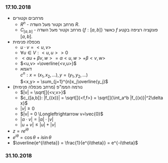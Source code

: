 <style>
    html {
        ##direction: rtl;
    }
    eqn, table, .katex {
        direction: ltr;
    }
</style>

### 17.10.2018
* מרחבים וקטורים
    * $R^n$ - מרחב וקטור מעל השדה $R$.
    * $C_{[a,b]}$ - מרחב וקטור מעל השדה $\{f: [a,b]\}$ כאשר $f$ פונקציה רציפה בקטע $[a,b]$.
* מכפלה פנימית
    * $u \cdot v = <u,v>$
    * $\forall u\in V: <u,u> >0$
    * $<\alpha u + \beta v, w> = \alpha<u,w> + \beta<v,w>$
    * $<u,v> =\overline{<v,u>}$
    * דוגמא   
    $c^n: x = (x_1,x_2,...), y = (y_1,y_2,...)$  
    $<x,y> = \sum_{j=1}^{n}x_j\overline{y_j}$
* נורמה הממ"פ (מרחב מכפלה פנימית)
    * $|v| = \sqrt[]{<v,v>}$
    * $c_{[a,b]}: |f_{(x)}| = \sqrt[]{<f,f>} = \sqrt[]{\int_a^b |f_{(x)}|^2\delta x}$
    * $|v|\geq 0$
    * $|v| = 0 \Longleftrightarrow v=\vec{0}$
    * $|\alpha \cdot v| = |\alpha|\cdot |v|$
    * $|u+v|\leq |u|+|v|$
* $z = re^{i\theta}$
* $e^{i\theta} = \cos{\theta}+i\sin{\theta}$
* $\overline{e^{i\theta}} = \frac{1}{e^{i\theta}} = e^{-i\theta}$

### 31.10.2018